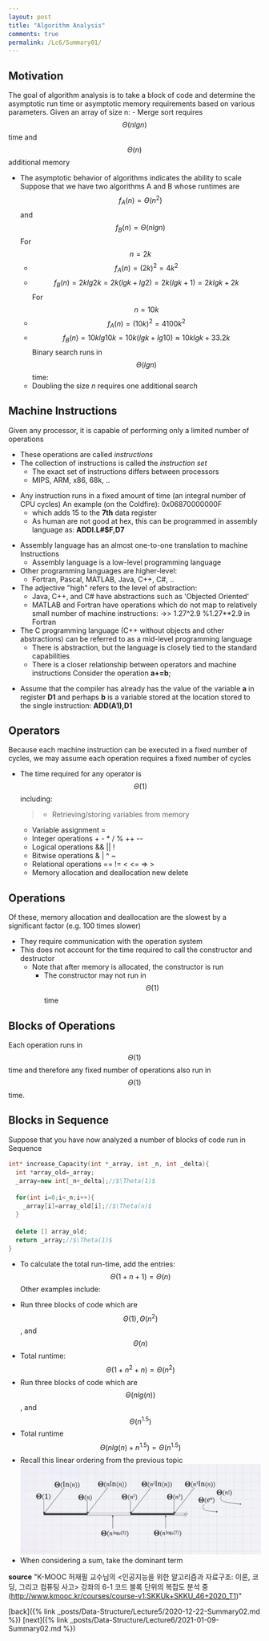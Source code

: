 ```yaml
---
layout: post
title: "Algorithm Analysis"
comments: true
permalink: /Lc6/Summary01/
---
```

## Motivation
The goal of algorithm analysis is to take a block of code and determine the asymptotic run time or asymptotic memory requirements based on various parameters.
Given an array of size n:
    - Merge sort requires $$\Theta(n lg n)$$ time and $$\Theta(n)$$ additional memory
- The asymptotic behavior of algorithms indicates the ability to scale
Suppose that we have two algorithms A and B whose runtimes are $$f_{A}(n)=\Theta(n^2)$$ and $$f_{B}(n)=\Theta(n lg n)$$
  For $$n=2k$$
  - $$f_{A}(n)=(2k)^2=4k^2$$
  - $$f_{B}(n)=2k lg 2k=2k (lg k+lg 2) = 2k(lg k+1)=2k lg k + 2k$$
  For $$n=10k$$
  - $$f_{A}(n)=(10k)^2=4100k^2$$
  - $$f_{B}(n)=10k lg 10k=10k(lg k+lg 10)\approx 10k lg k+33.2k$$
Binary search runs in $$\Theta(lg n)$$ time:
  - Doubling the size _n_ requires one additional search
## Machine Instructions
Given any processor, it is capable of performing only a limited number of operations
* These operations are called _instructions_
* The collection of instructions is called the _instruction set_
  - The exact set of instructions differs between processors
  - MIPS, ARM, x86, 68k, ..
- Any instruction runs in a fixed amount of time (an integral number of CPU cycles)
An example (on the Coldfire): 0x06870000000F
  - which adds 15 to the **7th** data register
  - As human are not good at hex, this can be programmed in assembly language as: **ADDI.L#$F,D7**
* Assembly language has an almost one-to-one translation to machine Instructions
  - Assembly language is a low-level programming language
* Other programming languages are higher-level:
  - Fortran, Pascal, MATLAB, Java, C++, C#, ..
* The adjective "high" refers to the level of abstraction:
  - Java, C++, and C# have abstractions such as 'Objected Oriented'
  - MATLAB and Fortran have operations which do not map to relatively small number of machine instructions:
    ->> 1.27^2.9   %1.27**2.9 in Fortran
* The C programming language (C++ without objects and other abstractions) can be referred to as a mid-level programming language
  - There is abstraction, but the language is closely tied to the standard capabilities
  - There is a closer relationship between operators and machine instructions
Consider the operation **a+=b**;
- Assume that the compiler has already has the value of the variable **a** in register **D1** and perhaps **b** is a variable stored at the location stored to the single instruction: **ADD(A1),D1**
## Operators
Because each machine instruction can be executed in a fixed number of cycles, we may assume each operation requires a fixed number of cycles
- The time required for any operator is $$\Theta(1)$$ including:
  >  - Retrieving/storing variables from memory
    - Variable assignment =
    - Integer operations  + - * / % ++ --
    - Logical operations  && || !
    - Bitwise operations  & | ^ ~
    - Relational operations == != < <= => >
    - Memory allocation and deallocation  new delete

## Operations
Of these, memory allocation and deallocation are the slowest by a significant factor (e.g. 100 times slower)
* They require communication with the operation system
* This does not account for the time required to call the constructor and destructor
  - Note that after memory is allocated, the constructor is run
    - The constructor may not run in $$\Theta(1)$$ time
## Blocks of Operations
Each operation runs in $$\Theta(1)$$ time and therefore any fixed number of operations also run in $$\Theta(1)$$ time.
## Blocks in Sequence
Suppose that you have now analyzed a number of blocks of code run in Sequence
```cpp
int* increase_Capacity(int *_array, int _n, int _delta){
  int *array_old=_array;
  _array=new int[_n+_delta];//$\Theta(1)$

  for(int i=0;i<_n;i++){
    _array[i]=array_old[i];//$\Theta(n)$
  }

  delete [] array_old;
  return _array;//$\Theta(1)$
}
```
  * To calculate the total run-time, add the entries:
  $$\Theta(1+n+1)=\Theta(n)$$
Other examples include:
- Run three blocks of code which are $$\Theta(1), \Theta(n^2)$$, and $$\Theta(n)$$
- Total runtime: $$\Theta(1+n^2+n)=\Theta(n^2)$$
- Run three blocks of code which are $$\Theta(n lg(n))$$, and $$\Theta(n^{1.5})$$
- Total runtime $$\Theta(n lg(n)+n^{1.5})=\Theta(n^{1.5})$$
- Recall this linear ordering from the previous topic
![worder](/assets/worder.png)
- When considering a sum, take the dominant term

**source**
"K-MOOC 허재필 교수님의 <인공지능을 위한 알고리즘과 자료구조: 이론, 코딩, 그리고 컴퓨팅 사고>
강좌의 6-1 코드 블록 단위의 복잡도 분석 중(http://www.kmooc.kr/courses/course-v1:SKKUk+SKKU_46+2020_T1)"

[back]({% link _posts/Data-Structure/Lecture5/2020-12-22-Summary02.md %})
[next]({% link _posts/Data-Structure/Lecture6/2021-01-09-Summary02.md %})
